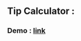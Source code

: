 ## Tip Calculator :


### Demo : [link](https://sm8uti.github.io/Javascript-Projects/Tip%20Calculator/)
